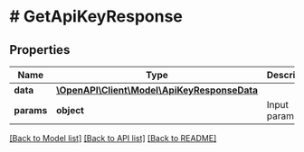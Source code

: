 # # GetApiKeyResponse

## Properties

Name | Type | Description | Notes
------------ | ------------- | ------------- | -------------
**data** | [**\OpenAPI\Client\Model\ApiKeyResponseData**](ApiKeyResponseData.md) |  |
**params** | **object** | Input parameters |

[[Back to Model list]](../../README.md#models) [[Back to API list]](../../README.md#endpoints) [[Back to README]](../../README.md)
